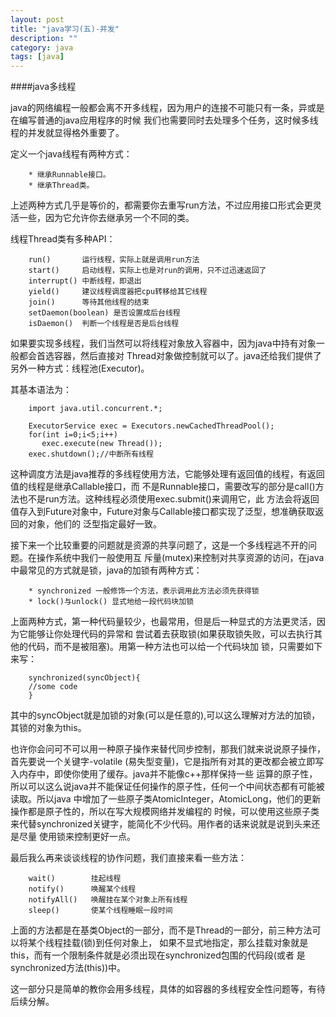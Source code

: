 ```yaml
---
layout: post
title: "java学习(五)-并发"
description: ""
category: java
tags: [java]
---
```

####java多线程

java的网络编程一般都会离不开多线程，因为用户的连接不可能只有一条，异或是在编写普通的java应用程序的时候
我们也需要同时去处理多个任务，这时候多线程的并发就显得格外重要了。

定义一个java线程有两种方式：
  
        * 继承Runnable接口。
        * 继承Thread类。
上述两种方式几乎是等价的，都需要你去重写run方法，不过应用接口形式会更灵活一些，因为它允许你去继承另一个不同的类。

线程Thread类有多种API：

        run()       运行线程，实际上就是调用run方法
        start()     启动线程，实际上也是对run的调用，只不过迅速返回了
        interrupt() 中断线程，即退出
        yield()     建议线程调度器把cpu转移给其它线程
        join()      等待其他线程的结束
        setDaemon(boolean) 是否设置成后台线程
        isDaemon()  判断一个线程是否是后台线程
        
如果要实现多线程，我们当然可以将线程对象放入容器中，因为java中持有对象一般都会首选容器，然后直接对
Thread对象做控制就可以了。java还给我们提供了另外一种方式：线程池(Executor)。

其基本语法为：

        import java.util.concurrent.*;
        
        ExecutorService exec = Executors.newCachedThreadPool();
        for(int i=0;i<5;i++)
           exec.execute(new Thread());
        exec.shutdown();//中断所有线程
        
这种调度方法是java推荐的多线程使用方法，它能够处理有返回值的线程，有返回值的线程是继承Callable接口，而
不是Runnable接口，需要改写的部分是call()方法也不是run方法。这种线程必须使用exec.submit()来调用它，此
方法会将返回值存入到Future对象中，Future对象与Callable接口都实现了泛型，想准确获取返回的对象，他们的
泛型指定最好一致。

接下来一个比较重要的问题就是资源的共享问题了，这是一个多线程逃不开的问题。在操作系统中我们一般使用互
斥量(mutex)来控制对共享资源的访问，在java中最常见的方式就是锁，java的加锁有两种方式：

        * synchronized 一般修饰一个方法，表示调用此方法必须先获得锁
        * lock()与unlock() 显式地给一段代码块加锁
        
上面两种方式，第一种代码量较少，也最常用，但是后一种显式的方法更灵活，因为它能够让你处理代码的异常和
尝试着去获取锁(如果获取锁失败，可以去执行其他的代码，而不是被阻塞)。用第一种方法也可以给一个代码块加
锁，只需要如下来写：

        synchronized(syncObject){
        //some code
        }
        
其中的syncObject就是加锁的对象(可以是任意的),可以这么理解对方法的加锁，其锁的对象为this。

也许你会问可不可以用一种原子操作来替代同步控制，那我们就来说说原子操作，首先要说一个关键字-volatile
(易失型变量)，它是指所有对其的更改都会被立即写入内存中，即使你使用了缓存。java并不能像c++那样保持一些
运算的原子性，所以可以这么说java并不能保证任何操作的原子性，任何一个中间状态都有可能被读取。所以java
中增加了一些原子类AtomicInteger，AtomicLong，他们的更新操作都是原子性的，所以在写大规模网络并发编程的
时候，可以使用这些原子类来代替synchronized关键字，能简化不少代码。用作者的话来说就是说到头来还是尽量
使用锁来控制更好一点。

最后我么再来谈谈线程的协作问题，我们直接来看一些方法：

        wait()        挂起线程
        notify()      唤醒某个线程
        notifyAll()   唤醒挂在某个对象上所有线程
        sleep()       使某个线程睡眠一段时间

上面的方法都是在基类Object的一部分，而不是Thread的一部分，前三种方法可以将某个线程挂载(锁)到任何对象上，
如果不显式地指定，那么挂载对象就是this，而有一个限制条件就是必须出现在synchronized包围的代码段(或者
是synchronized方法(this))中。

这一部分只是简单的教你会用多线程，具体的如容器的多线程安全性问题等，有待后续分解。


























        























































        
        
        
        
        
        
        
        
        
        
        
        
        
        
        
        
        
        
        
        
        
        
        
        
        
        
        
        
        
        
        
        
        


































































  






























   
   
  
  
	
	
	
	
	
	
	
	
	
	
	
	
  